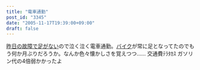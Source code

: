 ```yaml
---
title: "電車通勤"
post_id: "3345"
date: "2005-11-17T19:39:00+09:00"
draft: false
---
```



[昨日の故障で足がない](/3344)ので泣く泣く電車通勤。[バイク](/tag/yb-1)が常に足となってたのでもう何か月ぶりだろうか。なんか色々懐かしさを覚えつつ…… 交通費ﾃﾗﾀｶｽ ガソリン代の4倍弱かかったよ
